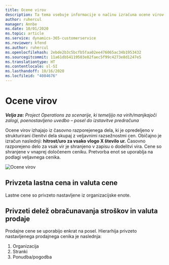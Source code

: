 ```yaml
---
title: Ocene virov
description: Ta tema vsebuje informacije o načinu izračuna ocene virov v storitvi Project Operations.
author: ruhercul
manager: Annbe
ms.date: 10/01/2020
ms.topic: article
ms.service: dynamics-365-customerservice
ms.reviewer: kfend
ms.author: ruhercul
ms.openlocfilehash: 2ebde2b3c5bcfb5faa02ee476065ac34b1953432
ms.sourcegitcommit: 11a61db54119503e82faec5f99c4273e8d1247e5
ms.translationtype: HT
ms.contentlocale: sl-SI
ms.lasthandoff: 10/16/2020
ms.locfileid: "4084676"
---
```

# <a name="resource-estimates"></a>Ocene virov

_**Velja za:** Project Operations za scenarije, ki temeljijo na virih/manjkajoči zalogi, poenostavljeno uvedbo – posel do izstavitve predračuna_

Ocene virov izhajajo iz časovno razporejenega dela, ki je opredeljeno v strukturirani členitvi dela skupaj z veljavnimi razsežnostmi cen. Običajno je izračun naslednji: **hitrost/uro za vsako vlogo X število ur.** Časovno razporejeno delo za vsak vir je shranjeno v zapisu o dodelitvi vira. Cene so shranjene v vnaprej določenem ceniku. Pretvorba enot se uporablja na podlagi veljavnega cenika.

![Ocene virov](./media/navigation12.png)

## <a name="default-cost-price-and-cost-currency"></a>Privzeta lastna cena in valuta cene

Lastne cene so privzeto nastavljene iz organizacijske enote.

## <a name="default-bill-rate-and-sales-currency"></a>Privzeti delež obračunavanja stroškov in valuta prodaje

Prodajne cene se uporabijo enkrat na posel. Hierarhija privzeto nastavljenega prodajnega cenika je naslednja:

1. Organizacija
2. Stranki
3. Ponudba/pogodba
